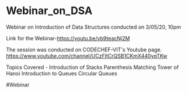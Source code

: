 # Webinar_on_DSA
Webinar on Introduction of Data Structures conducted on 3/05/20, 10pm

Link for the Webinar-https://youtu.be/vb9teacNj2M

The session was conducted on CODECHEF-VIT's Youtube page. 
https://www.youtube.com/channel/UCzFltCrQSB1CKmX440yqTKw

Topics Covered -
Introduction of Stacks 
Parenthesis Matching 
Tower of Hanoi 
Introduction to Queues 
Circular Queues 

#Webinar




